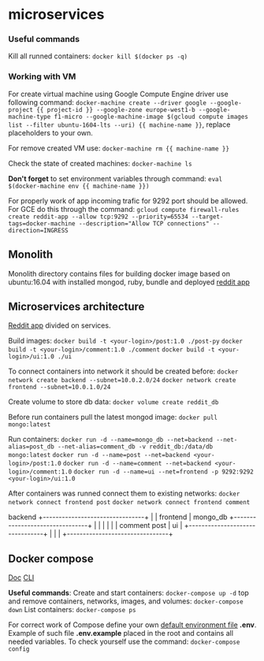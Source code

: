 # microservices

### Useful commands
Kill all runned containers:
`docker kill $(docker ps -q)`

### Working with VM
For create virtual machine using Google Compute Engine driver use following command:
`docker-machine create --driver google --google-project {{ project-id }} --google-zone europe-west1-b --google-machine-type f1-micro --google-machine-image $(gcloud compute images list --filter ubuntu-1604-lts --uri) {{ machine-name }}`, replace placeholders to your own.

For remove created VM use:
`docker-machine rm {{ machine-name }}`

Check the state of created machines:
`docker-machine ls`

__Don't forget__ to set environment variables through command:
`eval $(docker-machine env {{ machine-name }})`

For properly work of app incoming trafic for 9292 port should be allowed. For GCE do this through the command:
`gcloud compute firewall-rules create reddit-app --allow tcp:9292 --priority=65534 --target-tags=docker-machine --description="Allow TCP connections" --direction=INGRESS`

## Monolith
Monolith directory contains files for building docker image based on ubuntu:16.04 with installed mongod, ruby, bundle and deployed [reddit app](https://github.com/Artemmkin/reddit)

## Microservices architecture
[Reddit app](https://github.com/Artemmkin/reddit/tree/microservices) divided on services.

Build images:
`docker build -t <your-login>/post:1.0 ./post-py`
`docker build -t <your-login>/comment:1.0 ./comment`
`docker build -t <your-login>/ui:1.0 ./ui`

To connect containers into network it should be created before:
`docker network create backend --subnet=10.0.2.0/24`
`docker network create frontend --subnet=10.0.1.0/24`

Create volume to store db data:
`docker volume create reddit_db`

Before run containers pull the latest mongod image:
`docker pull mongo:latest`

Run containers:
`docker run -d --name=mongo_db --net=backend --net-alias=post_db --net-alias=comment_db -v reddit_db:/data/db mongo:latest`
`docker run -d --name=post --net=backend <your-login>/post:1.0`
`docker run -d --name=comment --net=backend <your-login>/comment:1.0`
`docker run -d --name=ui --net=frontend -p 9292:9292 <your-login>/ui:1.0`

After containers was runned connect them to existing networks:
`docker network connect frontend post`
`docker network connect frontend comment` 

 backend
+--------------------------------+
|                                |    frontend
|  mongo_db  +--------------------------------+
|            |                   |            |
|            |   comment   post  |    ui      |
+--------------------------------+            |
             |                                |
             +--------------------------------+


## Docker compose
[Doc](https://docs.docker.com/compose/overview/)
[CLI](https://docs.docker.com/compose/reference/overview/#command-options-overview-and-help)

__Useful commands__:
Create and start containers: `docker-compose up -d`
top and remove containers, networks, images, and volumes: `docker-compose down`
List containers: `docker-compose ps`

For correct work of Compose define your own [default environment file](https://docs.docker.com/compose/env-file/) **.env**.
Example of such file **.env.example** placed in the root and contains all needed variables.
To check yourself use the command: `docker-compose config`
